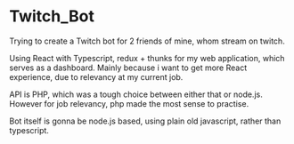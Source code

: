 # Twitch_Bot

Trying to create a Twitch bot for 2 friends of mine, whom stream on twitch.

Using React with Typescript, redux + thunks for my web application, which serves as a dashboard.
Mainly because i want to get more React experience, due to relevancy at my current job.

API is PHP, which was a tough choice between either that or node.js. However for job relevancy, php made the most sense to practise.

Bot itself is gonna be node.js based, using plain old javascript, rather than typescript.
